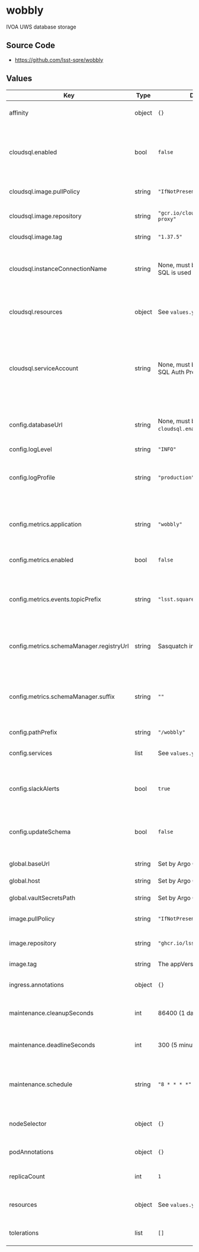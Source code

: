 # wobbly

IVOA UWS database storage

## Source Code

* <https://github.com/lsst-sqre/wobbly>

## Values

| Key | Type | Default | Description |
|-----|------|---------|-------------|
| affinity | object | `{}` | Affinity rules for the wobbly deployment pod |
| cloudsql.enabled | bool | `false` | Enable the Cloud SQL Auth Proxy sidecar, used with Cloud SQL databases on Google Cloud |
| cloudsql.image.pullPolicy | string | `"IfNotPresent"` | Pull policy for Cloud SQL Auth Proxy images |
| cloudsql.image.repository | string | `"gcr.io/cloudsql-docker/gce-proxy"` | Cloud SQL Auth Proxy image to use |
| cloudsql.image.tag | string | `"1.37.5"` | Cloud SQL Auth Proxy tag to use |
| cloudsql.instanceConnectionName | string | None, must be set if Cloud SQL is used | Instance connection name for a Cloud SQL PostgreSQL instance |
| cloudsql.resources | object | See `values.yaml` | Resource limits and requests for the Cloud SQL Proxy container |
| cloudsql.serviceAccount | string | None, must be set if Cloud SQL Auth Proxy is enabled | The Google service account that has an IAM binding to the `wobbly` Kubernetes service account and has the `cloudsql.client` role |
| config.databaseUrl | string | None, must be set if `cloudsql.enabled` is false | URL for the PostgreSQL database if Cloud SQL is not in use |
| config.logLevel | string | `"INFO"` | Logging level |
| config.logProfile | string | `"production"` | Logging profile (`production` for JSON, `development` for human-friendly) |
| config.metrics.application | string | `"wobbly"` | Name under which to log metrics. Generally there is no reason to change this. |
| config.metrics.enabled | bool | `false` | Whether to enable sending metrics |
| config.metrics.events.topicPrefix | string | `"lsst.square.metrics.events"` | Topic prefix for events. It may sometimes be useful to change this in development environments. |
| config.metrics.schemaManager.registryUrl | string | Sasquatch in the local cluster | URL of the Confluent-compatible schema registry server |
| config.metrics.schemaManager.suffix | string | `""` | Suffix to add to all registered subjects. This is sometimes useful for experimentation during development. |
| config.pathPrefix | string | `"/wobbly"` | URL path prefix |
| config.services | list | See `values.yaml` | Services allowed to use Wobbly for their backend |
| config.slackAlerts | bool | `true` | Whether to send Slack alerts for unexpected failures |
| config.updateSchema | bool | `false` | Whether to automatically update the Wobbly database schema |
| global.baseUrl | string | Set by Argo CD | Base URL for the environment |
| global.host | string | Set by Argo CD | Host name for ingress |
| global.vaultSecretsPath | string | Set by Argo CD | Base path for Vault secrets |
| image.pullPolicy | string | `"IfNotPresent"` | Pull policy for the wobbly image |
| image.repository | string | `"ghcr.io/lsst-sqre/wobbly"` | Image to use in the wobbly deployment |
| image.tag | string | The appVersion of the chart | Tag of image to use |
| ingress.annotations | object | `{}` | Additional annotations for the ingress rule |
| maintenance.cleanupSeconds | int | 86400 (1 day) | How long to keep old jobs around before deleting them |
| maintenance.deadlineSeconds | int | 300 (5 minutes) | How long the job is allowed to run before it will be terminated |
| maintenance.schedule | string | `"8 * * * *"` | Cron schedule string for Wobbly periodic maintenance (in UTC) |
| nodeSelector | object | `{}` | Node selection rules for the wobbly deployment pod |
| podAnnotations | object | `{}` | Annotations for the wobbly deployment pod |
| replicaCount | int | `1` | Number of web deployment pods to start |
| resources | object | See `values.yaml` | Resource limits and requests for the wobbly deployment pod |
| tolerations | list | `[]` | Tolerations for the wobbly deployment pod |
